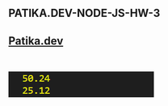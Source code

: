 ## PATIKA.DEV-NODE-JS-HW-3

## [Patika.dev](https://www.patika.dev/tr)

<br>

![](./screenshot.png)
